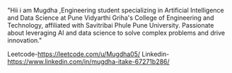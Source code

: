 "Hii i am Mugdha ,Engineering student specializing in Artificial Intelligence and Data Science
at Pune Vidyarthi Griha's College of Engineering and Technology, affiliated with Savitribai Phule Pune University. 
Passionate about leveraging AI and data science to solve complex problems and drive innovation."

Leetcode-https://leetcode.com/u/Mugdha05/
Linkedin-https://www.linkedin.com/in/mugdha-itake-67271b286/
